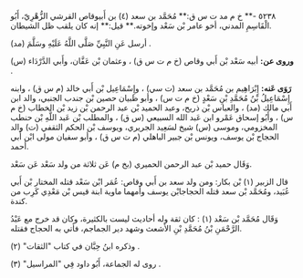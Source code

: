٥٢٣٨ -** خ م مد ت س ق:** مُحَمَّد بن سعد (٤) بن أَبيوقاص القرشي الزُّهْرِيّ، أَبُو الْقَاسِمِ المدني، أخو عامر بْن سَعْد وإخوته.** قيل:** إنه كان يلقب ظل الشيطان.

أرسل عَنِ النَّبِيِّ صَلَّى اللَّهُ عَلَيْهِ وسَلَّمَ (مد) .

**وروى عن:** أبيه سَعْد بْن أَبي وقاص (خ م ت س ق) ، وعثمان بْن عَفَّان، وأَبي الدَّرْدَاء (س) .

**رَوَى عَنه:** إِبْرَاهِيم بن مُحَمَّد بن سعد (ت سي) ، وإِسْمَاعِيل بْن أَبي خالد (م س ق) ، وابنه إِسْمَاعِيلُ بْنُ مُحَمَّدِ بْنِ سَعْدٍ (خ م ت س) ، وأبو ظبيان حصين بْن جندب الجنبي، والد ابن أَبي مالك (مد) ، والعباس بْن ذريح، وعبد الحميد بْن عبد الرحمن بْن زيد بْن الخطاب (خ م س) ، وأَبُو إسحاق عَمْرو ابن عَبد الله السبيعي (س ق) ، والمطلب بْن عَبد اللَّهِ بْن حنطب المخزومي، وموسى (س) شيخ لسَعِيد الجريري، ويوسف بْن الحكم الثقفي (ت) والد الحجاج بْن يوسف، ويونس بْن جبير الباهلي (م ت س ق) ، وأبو سفيان مولى ابْن أَبي أحمد.

وَقَال حميد بْن عبد الرحمن الحميري (بخ م) عَن ثلاثة من ولد سَعْد عَن سَعْد.

قال الزبير (١) بْن بكار: ومن ولد سعد بن أَبي وقاص: عُمَر ابْن سَعْد قتله المختار بْن أَبي عُبَيد، ومُحَمَّد بْن سعد قتله الحجاجابْن يوسف وأمهما ماوية ابنة قيس بْن مَعْدِي كَرِب من كندة.

وَقَال مُحَمَّد بْن سَعْد (١) : كان ثقة وله أحاديث ليست بالكثيرة، وكان قد خرج مع عَبْدُ الرَّحْمَنِ بْنُ مُحَمَّدِ بْنِ الأشعث وشهد دير الجماجم، فأتي به الحجاج فقتله.

وذكره ابنُ حِبَّان في كتاب "الثقات" (٢) .

روى له الجماعة، أَبُو داود فِي "المراسيل" (٣) .